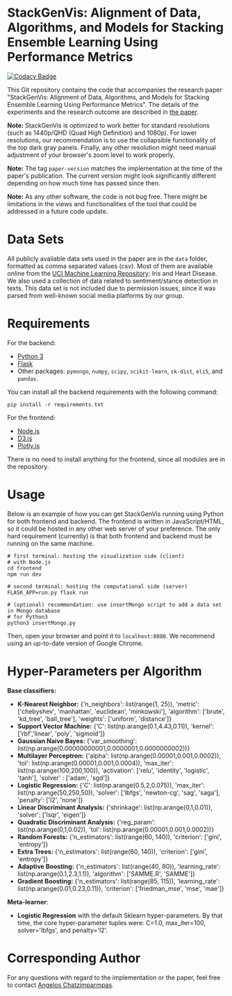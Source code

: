 # StackGenVis: Alignment of Data, Algorithms, and Models for Stacking Ensemble Learning Using Performance Metrics

[![Codacy Badge](https://app.codacy.com/project/badge/Grade/715aec02557a47cdb42562ebb6c4d5fe)](https://www.codacy.com/gh/angeloschatzimparmpas/StackGenVis/dashboard?utm_source=github.com&amp;utm_medium=referral&amp;utm_content=angeloschatzimparmpas/StackGenVis&amp;utm_campaign=Badge_Grade)

This Git repository contains the code that accompanies the research paper "StackGenVis: Alignment of Data, Algorithms, and Models for Stacking Ensemble Learning Using Performance Metrics". The details of the experiments and the research outcome are described in [the paper](https://doi.org/10.1109/TVCG.2020.3030352).

**Note:** StackGenVis is optimized to work better for standard resolutions (such as 1440p/QHD (Quad High Definition) and 1080p). For lower resolutions, our recommendation is to use the collapsible functionality of the top dark gray panels. Finally, any other resolution might need manual adjustment of your browser's zoom level to work properly.

**Note:** The tag `paper-version` matches the implementation at the time of the paper's publication. The current version might look significantly different depending on how much time has passed since then.

**Note:** As any other software, the code is not bug free. There might be limitations in the views and functionalities of the tool that could be addressed in a future code update.

# Data Sets #
All publicly available data sets used in the paper are in the `data` folder, formatted as comma separated values (csv). 
Most of them are available online from the [UCI Machine Learning Repository](http://archive.ics.uci.edu/ml/index.php): Iris and Heart Disease. We also used a collection of data related to sentiment/stance detection in texts. This data set is not included due to permission issues, since it was parsed from well-known social media platforms by our group.

# Requirements #
For the backend:
- [Python 3](https://www.python.org/downloads/)
- [Flask](https://palletsprojects.com/p/flask/)
- Other packages: `pymongo`, `numpy`, `scipy`, `scikit-learn`, `sk-dist`, `eli5`, and `pandas`.

You can install all the backend requirements with the following command:
```
pip install -r requirements.txt
```

For the frontend:
- [Node.js](https://nodejs.org/en/)
- [D3.js](https://d3js.org/)
- [Plotly.js](https://github.com/plotly/plotly.js/)

There is no need to install anything for the frontend, since all modules are in the repository.

# Usage #
Below is an example of how you can get StackGenVis running using Python for both frontend and backend. The frontend is written in JavaScript/HTML, so it could be hosted in any other web server of your preference. The only hard requirement (currently) is that both frontend and backend must be running on the same machine. 
```
# first terminal: hosting the visualization side (client)
# with Node.js
cd frontend
npm run dev
```

```
# second terminal: hosting the computational side (server)
FLASK_APP=run.py flask run

# (optional) recommendation: use insertMongo script to add a data set in Mongo database
# for Python3
python3 insertMongo.py
```

Then, open your browser and point it to `localhost:8080`. We recommend using an up-to-date version of Google Chrome.

# Hyper-Parameters per Algorithm #
**Base classifiers:**
- **K-Nearest Neighbor:** {'n_neighbors': list(range(1, 25)), 'metric': ['chebyshev', 'manhattan', 'euclidean', 'minkowski'], 'algorithm': ['brute', 'kd_tree', 'ball_tree'], 'weights': ['uniform', 'distance']}
- **Support Vector Machine:** {'C': list(np.arange(0.1,4.43,0.11)), 'kernel': ['rbf','linear', 'poly', 'sigmoid']}
- **Gaussian Naive Bayes:** {'var_smoothing': list(np.arange(0.00000000001,0.0000001,0.0000000002))}
- **Multilayer Perceptron:** {'alpha': list(np.arange(0.00001,0.001,0.0002)), 'tol': list(np.arange(0.00001,0.001,0.0004)), 'max_iter': list(np.arange(100,200,100)), 'activation': ['relu', 'identity', 'logistic', 'tanh'], 'solver' : ['adam', 'sgd']}
- **Logistic Regression:** {'C': list(np.arange(0.5,2,0.075)), 'max_iter': list(np.arange(50,250,50)), 'solver': ['lbfgs', 'newton-cg', 'sag', 'saga'], 'penalty': ['l2', 'none']}
- **Linear Discriminant Analysis:** {'shrinkage': list(np.arange(0,1,0.01)), 'solver': ['lsqr', 'eigen']}
- **Quadratic Discriminant Analysis:** {'reg_param': list(np.arange(0,1,0.02)), 'tol': list(np.arange(0.00001,0.001,0.0002))}
- **Random Forests:** {'n_estimators': list(range(60, 140)), 'criterion': ['gini', 'entropy']}
- **Extra Trees:** {'n_estimators': list(range(60, 140)), 'criterion': ['gini', 'entropy']}
- **Adaptive Boosting:** {'n_estimators': list(range(40, 80)), 'learning_rate': list(np.arange(0.1,2.3,1.1)), 'algorithm': ['SAMME.R', 'SAMME']} 
- **Gradient Boosting:** {'n_estimators': list(range(85, 115)), 'learning_rate': list(np.arange(0.01,0.23,0.11)), 'criterion': ['friedman_mse', 'mse', 'mae']}

**Meta-learner**: 
- **Logistic Regression** with the default Sklearn hyper-parameters. By that time, the core hyper-parameter tuples were: C=1.0, max_iter=100, solver='lbfgs', and penalty='l2'.

# Corresponding Author #
For any questions with regard to the implementation or the paper, feel free to contact [Angelos Chatzimparmpas](mailto:angelos.chatzimparmpas@lnu.se).
